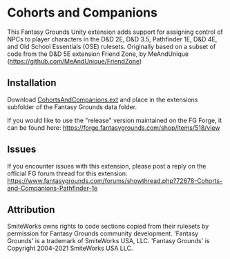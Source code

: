 # Cohorts and Companions
This Fantasy Grounds Unity extension adds support for assigning control of NPCs to player characters in the D&D 2E, D&D 3.5, Pathfinder 1E, D&D 4E, and Old School Essentials (OSE) rulesets.   Originally based on a subset of code from the D&D 5E extension Friend Zone, by MeAndUnique (https://github.com/MeAndUnique/FriendZone)


## Installation
Download [CohortsAndCompanions.ext](https://github.com/MostTornBrain/CohortsAndCompanions/releases) and place in the extensions subfolder of the Fantasy Grounds data folder.

If you would like to use the "release" version maintained on the FG Forge, it can be found here: https://forge.fantasygrounds.com/shop/items/518/view

## Issues

If you encounter issues with this extension, please post a reply on the official FG forum thread for this extension: https://www.fantasygrounds.com/forums/showthread.php?72678-Cohorts-and-Companions-Pathfinder-1e


## Attribution
SmiteWorks owns rights to code sections copied from their rulesets by permission for Fantasy Grounds community development.
'Fantasy Grounds' is a trademark of SmiteWorks USA, LLC.
'Fantasy Grounds' is Copyright 2004-2021 SmiteWorks USA LLC.

